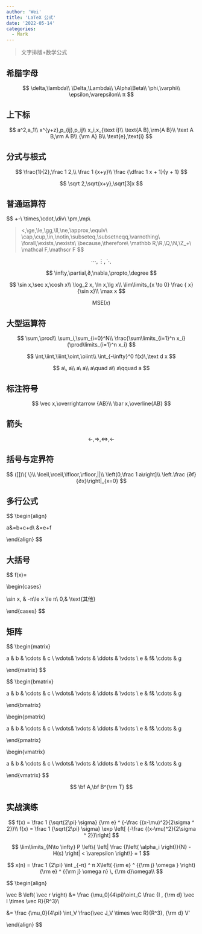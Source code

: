 ```yaml
---
author: 'Wei'
title: 'LaTeX 公式'
date: '2022-05-14'
categories:
  - Mark
---
```


>文字排版+数学公式



## 希腊字母

$$
\delta,\lambda\\
\Delta,\Lambda\\
\Alpha\Beta\\
\phi,\varphi\\
\epsilon,\varepsilon\\
π
$$







## 上下标

$$
a^2,a_1\\
x^{y+z},p_{ij},p_ij\\
x_i,x_{\text i}\\
\text{A B},\rm{A B}\\
\text A B,\rm A B\\
{\rm A} B\\
\text{e},\text{i}
$$



## 分式与根式

$$
\frac{1}{2},\frac 1 2,\\
\frac 1 {x+y}\\
\frac {\dfrac 1 x + 1}{y + 1}
$$

$$
\sqrt 2,\sqrt{x+y},\sqrt[3]x
$$



## 普通运算符

$$
+-\\
\times,\cdot,\div\\
\pm,\mp\\
><,\ge,\le,\gg,\ll,\ne,\approx,\equiv\\
\cap,\cup,\in,\notin,\subseteq,\subsetneqq,\varnothing\\
\forall,\exists,\nexists\\
\because,\therefore\\
\mathbb R,\R,\Q,\N,\Z_+\\
\mathcal F,\mathscr F
$$

$$
\cdots,\vdots,\ddots
$$

$$
\infty,\partial,∂,\nabla,\propto,\degree
$$

$$
\sin x,\sec x,\cosh x\\
\log_2 x, \ln x,\lg x\\
\lim\limits_{x \to 0} \frac { x}{\sin x}\\
\max x
$$

$$
\text{MSE}(x)
$$



## 大型运算符

$$
\sum,\prod\\
\sum_i,\sum_{i=0}^N\\
\frac{\sum\limits_{i=1}^n x_i}{\prod\limits_{i=1}^n x_i}
$$

$$
\int,\iint,\iiint,\oint,\oiint\\
\int_{-\infty}^0 f(x)\,\text d x
$$

$$
a\, a\\
a\ a\\
a\quad a\\
a\qquad a
$$



## 标注符号

$$
\vec x,\overrightarrow {AB}\\
\bar x,\overline{AB}
$$



## 箭头

$$
\leftarrow,\Rightarrow,\Leftrightarrow,\longleftarrow
$$



## 括号与定界符

$$
([])\{ \}\\
\lceil,\rceil,\lfloor,\rfloor,||\\
\left(0,\frac 1 a\right]\\
\left.\frac {∂f}{∂x}\right|_{x=0}
$$



## 多行公式

$$
\begin{align}

a&=b+c+d\\
&=e+f

\end{align}
$$



## 大括号

$$
f(x)=

\begin{cases}

\sin x, & -π\le x \le π\\
0,& \text{其他}

\end{cases}
$$



## 矩阵

$$
\begin{matrix}

a & b & \cdots & c \\
\vdots& \vdots & \ddots & \vdots \\
e & f& \cdots & g

\end{matrix}
$$

$$
\begin{bmatrix}

a & b & \cdots & c \\
\vdots& \vdots & \ddots & \vdots \\
e & f& \cdots & g

\end{bmatrix}

\begin{pmatrix}

a & b & \cdots & c \\
\vdots& \vdots & \ddots & \vdots \\
e & f& \cdots & g

\end{pmatrix}

\begin{vmatrix}

a & b & \cdots & c \\
\vdots& \vdots & \ddots & \vdots \\
e & f& \cdots & g

\end{vmatrix}
$$

$$
\bf A,\bf B^{\rm T}
$$



## 实战演练

$$
f(x) = \frac 1 {\sqrt{2\pi} \sigma} {\rm e} ^ {-\frac {(x-\mu)^2}{2\sigma ^ 2}}\\
f(x) = \frac 1 {\sqrt{2\pi} \sigma} \exp \left[ {-\frac {(x-\mu)^2}{2\sigma ^ 2}}\right]
$$

$$
\lim\limits_{N\to \infty} P \left\{ \left| \frac {I\left( \alpha_i \right)}{N} - H(s) \right| < \varepsilon  \right\} = 1
$$

$$
x(n) = \frac 1 {2\pi} \int _{-π} ^ π X\left( {\rm e} ^ {{\rm j} \omega } \right) {\rm e} ^ {{\rm j} \omega n} \, {\rm d}\omega\\
$$

$$
\begin{align}

\vec B \left( \vec r \right) &= \frac {\mu_0}{4\pi}\oint_C \frac {I \, {\rm d} \vec l \times \vec R}{R^3}\\

&= \frac {\mu_0}{4\pi} \int_V \frac{\vec J_V \times \vec R}{R^3}\, {\rm d} V'

\end{align}
$$







